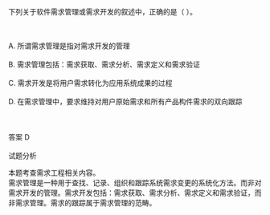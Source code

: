 <div class="detail lh2"><p>
下列关于软件需求管理或需求开发的叙述中，正确的是（  ）。</p><br/><br/>A. 所谓需求管理是指对需求开发的管理<br/><br/>B. 需求管理包括：需求获取、需求分析、需求定义和需求验证<br/><br/>C. 需求开发是将用户需求转化为应用系统成果的过程<br/><br/>D. 在需求管理中，要求维持对用户原始需求和所有产品构件需求的双向跟踪<br/><br/><br/><br/>答案 D<br/><br/>试题分析<br/><p></p><p>
本题考查需求工程相关内容。<br/>
需求管理是一种用于查找、记录、组织和跟踪系统需求变更的系统化方法。而非对需求开发的管理。需求开发包括：需求获取、需求分析、需求定义和需求验证，而非需求管理。需求的跟踪属于需求管理的范畴。</p></div>